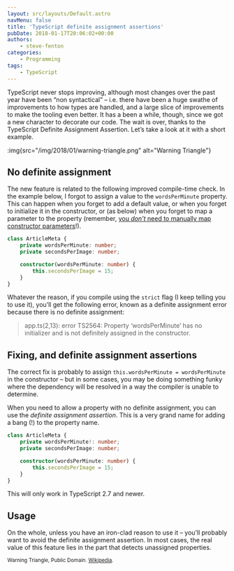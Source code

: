 ```yaml
---
layout: src/layouts/Default.astro
navMenu: false
title: 'TypeScript definite assignment assertions'
pubDate: 2018-01-17T20:06:02+00:00
authors:
    - steve-fenton
categories:
    - Programming
tags:
    - TypeScript
---
```


TypeScript never stops improving, although most changes over the past year have been “non syntactical” – i.e. there have been a huge swathe of improvements to how types are handled, and a large slice of improvements to make the tooling even better. It has a been a while, though, since we got a new character to decorate our code. The wait is over, thanks to the TypeScript Definite Assignment Assertion. Let’s take a look at it with a short example.

:img{src="/img/2018/01/warning-triangle.png" alt="Warning Triangle"}

## No definite assignment

The new feature is related to the following improved compile-time check. In the example below, I forgot to assign a value to the `wordsPerMinute` property. This can happen when you forget to add a default value, or when you forget to initialize it in the constructor, or (as below) when you forget to map a parameter to the property (remember, [you *don’t* need to manually map constructor parameters](/2013/04/stop-manually-assigning-typescript-constructor-parameters/)!).

```typescript
class ArticleMeta {
    private wordsPerMinute: number;
    private secondsPerImage: number;

    constructor(wordsPerMinute: number) {
        this.secondsPerImage = 15;
    }
}
```

Whatever the reason, if you compile using the `strict` flag (I keep telling you to use it), you’ll get the following error, known as a definite assignment error because there is no definite assignment:

> app.ts(2,13): error TS2564: Property ‘wordsPerMinute’ has no initializer and is not definitely assigned in the constructor.

## Fixing, and definite assignment assertions

The correct fix is probably to assign `this.wordsPerMinute = wordsPerMinute` in the constructor – but in some cases, you may be doing something funky where the dependency will be resolved in a way the compiler is unable to determine.

When you need to allow a property with no definite assignment, you can use the *definite assignment assertion*. This is a very grand name for adding a bang (!) to the property name.

```typescript
class ArticleMeta {
    private wordsPerMinute!: number;
    private secondsPerImage: number;

    constructor(wordsPerMinute: number) {
        this.secondsPerImage = 15;
    }
}
```

This will only work in TypeScript 2.7 and newer.

## Usage

On the whole, unless you have an iron-clad reason to use it – you’ll probably want to avoid the definite assignment assertion. In most cases, the real value of this feature lies in the part that detects unassigned properties.

<small>Warning Triangle, Public Domain. [Wikipedia](https://commons.wikimedia.org/wiki/File:Achtung.svg).</small>